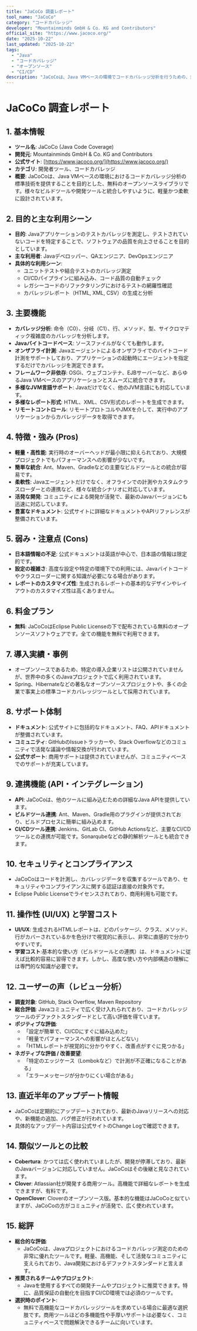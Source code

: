 ```yaml
---
title: "JaCoCo 調査レポート"
tool_name: "JaCoCo"
category: "コードカバレッジ"
developer: "Mountainminds GmbH & Co. KG and Contributors"
official_site: "https://www.jacoco.org/"
date: "2025-10-22"
last_updated: "2025-10-22"
tags:
  - "Java"
  - "コードカバレッジ"
  - "オープンソース"
  - "CI/CD"
description: "JaCoCoは、Java VMベースの環境でコードカバレッジ分析を行うための、無料で軽量、柔軟かつ文書化されたライブラリです。"
---
```


# **JaCoCo 調査レポート**

## **1. 基本情報**

* **ツール名**: JaCoCo (Java Code Coverage)
* **開発元**: Mountainminds GmbH & Co. KG and Contributors
* **公式サイト**: [https://www.jacoco.org/](https://www.jacoco.org/)
* **カテゴリ**: 開発者ツール、コードカバレッジ
* **概要**: JaCoCoは、Java VMベースの環境におけるコードカバレッジ分析の標準技術を提供することを目的とした、無料のオープンソースライブラリです。様々なビルドツールや開発ツールと統合しやすいように、軽量かつ柔軟に設計されています。

## **2. 目的と主な利用シーン**

* **目的**: Javaアプリケーションのテストカバレッジを測定し、テストされていないコードを特定することで、ソフトウェアの品質を向上させることを目的としています。
* **主な利用者**: Javaデベロッパー、QAエンジニア、DevOpsエンジニア
* **具体的な利用シーン**:
    * ユニットテストや結合テストのカバレッジ測定
    * CI/CDパイプラインに組み込み、コード品質の自動チェック
    * レガシーコードのリファクタリングにおけるテストの網羅性確認
    * カバレッジレポート（HTML, XML, CSV）の生成と分析

## **3. 主要機能**

* **カバレッジ分析**: 命令（C0）、分岐（C1）、行、メソッド、型、サイクロマティック複雑度のカバレッジを分析します。
* **Javaバイトコードベース**: ソースファイルがなくても動作します。
* **オンザフライ計測**: Javaエージェントによるオンザフライでのバイトコード計測をサポートしており、アプリケーションの起動時にエージェントを指定するだけでカバレッジを測定できます。
* **フレームワーク非依存**: OSGi、ウェブコンテナ、EJBサーバーなど、あらゆるJava VMベースのアプリケーションとスムーズに統合できます。
* **多様なJVM言語サポート**: Javaだけでなく、他のJVM言語にも対応しています。
* **多様なレポート形式**: HTML、XML、CSV形式のレポートを生成できます。
* **リモートコントロール**: リモートプロトコルやJMXを介して、実行中のアプリケーションからカバレッジデータを取得できます。

## **4. 特徴・強み (Pros)**

* **軽量・高性能**: 実行時のオーバーヘッドが最小限に抑えられており、大規模プロジェクトでもパフォーマンスへの影響が少ないです。
* **簡単な統合**: Ant、Maven、Gradleなどの主要なビルドツールとの統合が容易です。
* **柔軟性**: Javaエージェントだけでなく、オフラインでの計測やカスタムクラスローダーとの連携など、様々な統合シナリオに対応しています。
* **活発な開発**: コミュニティによる開発が活発で、最新のJavaバージョンにも迅速に対応しています。
* **豊富なドキュメント**: 公式サイトに詳細なドキュメントやAPIリファレンスが整備されています。

## **5. 弱み・注意点 (Cons)**

* **日本語情報の不足**: 公式ドキュメントは英語が中心で、日本語の情報は限定的です。
* **設定の複雑さ**: 高度な設定や特定の環境下での利用には、Javaバイトコードやクラスローダーに関する知識が必要になる場合があります。
* **レポートのカスタマイズ性**: 生成されるレポートの基本的なデザインやレイアウトのカスタマイズ性は高くありません。

## **6. 料金プラン**

* **無料**: JaCoCoはEclipse Public Licenseの下で配布されている無料のオープンソースソフトウェアです。全ての機能を無料で利用できます。

## **7. 導入実績・事例**

* オープンソースであるため、特定の導入企業リストは公開されていませんが、世界中の多くのJavaプロジェクトで広く利用されています。
* Spring、Hibernateなどの著名なオープンソースプロジェクトや、多くの企業で事実上の標準コードカバレッジツールとして採用されています。

## **8. サポート体制**

* **ドキュメント**: 公式サイトに包括的なドキュメント、FAQ、APIドキュメントが整備されています。
* **コミュニティ**: GitHubのIssueトラッカーや、Stack Overflowなどのコミュニティで活発な議論や情報交換が行われています。
* **公式サポート**: 商用サポートは提供されていませんが、コミュニティベースでのサポートが充実しています。

## **9. 連携機能 (API・インテグレーション)**

* **API**: JaCoCoは、他のツールに組み込むための詳細なJava APIを提供しています。
* **ビルドツール連携**: Ant、Maven、Gradle用のプラグインが提供されており、ビルドプロセスに簡単に組み込めます。
* **CI/CDツール連携**: Jenkins、GitLab CI、GitHub Actionsなど、主要なCI/CDツールとの連携が可能です。Sonarqubeなどの静的解析ツールとも統合できます。

## **10. セキュリティとコンプライアンス**

* JaCoCoはコードを計測し、カバレッジデータを収集するツールであり、セキュリティやコンプライアンスに関する認証は直接の対象外です。
* Eclipse Public Licenseでライセンスされており、商用利用も可能です。

## **11. 操作性 (UI/UX) と学習コスト**

* **UI/UX**: 生成されるHTMLレポートは、どのパッケージ、クラス、メソッド、行がカバーされているかを色分けで視覚的に表示し、非常に直感的で分かりやすいです。
* **学習コスト**:基本的な使い方（ビルドツールとの連携）は、ドキュメントに従えば比較的容易に習得できます。しかし、高度な使い方や内部構造の理解には専門的な知識が必要です。

## **12. ユーザーの声（レビュー分析）**

* **調査対象**: GitHub, Stack Overflow, Maven Repository
* **総合評価**: Javaコミュニティで広く受け入れられており、コードカバレッジツールのデファクトスタンダードとして高い評価を得ています。
* **ポジティブな評価**:
    * 「設定が簡単で、CI/CDにすぐに組み込めた」
    * 「軽量でパフォーマンスへの影響がほとんどない」
    * 「HTMLレポートが視覚的に分かりやすく、改善点がすぐに見つかる」
* **ネガティブな評価 / 改善要望**:
    * 「特定のエッジケース（Lombokなど）で計測が不正確になることがある」
    * 「エラーメッセージが分かりにくい場合がある」

## **13. 直近半年のアップデート情報**

* JaCoCoは定期的にアップデートされており、最新のJavaリリースへの対応や、新機能の追加、バグ修正が行われています。
* 具体的なアップデート内容は公式サイトのChange Logで確認できます。

## **14. 類似ツールとの比較**

* **Cobertura**: かつては広く使われていましたが、開発が停滞しており、最新のJavaバージョンに対応していません。JaCoCoはその後継と見なされています。
* **Clover**: Atlassian社が開発する商用ツール。高機能で詳細なレポートを生成できますが、有料です。
* **OpenClover**: Cloverのオープンソース版。基本的な機能はJaCoCoと似ていますが、JaCoCoの方がコミュニティが活発で、広く使われています。

## **15. 総評**

* **総合的な評価**:
  * JaCoCoは、Javaプロジェクトにおけるコードカバレッジ測定のための非常に優れたツールです。軽量、高機能、そして活発なコミュニティに支えられており、Java開発におけるデファクトスタンダードと言えます。
* **推奨されるチームやプロジェクト**:
  * Javaを使用するすべての開発チームやプロジェクトに推奨できます。特に、品質保証の自動化を目指すCI/CD環境では必須のツールです。
* **選択時のポイント**:
  * 無料で高機能なコードカバレッジツールを求めている場合に最適な選択肢です。商用ツールほどの多機能性や手厚いサポートは必要なく、コミュニティベースで問題解決できるチームに向いています。
